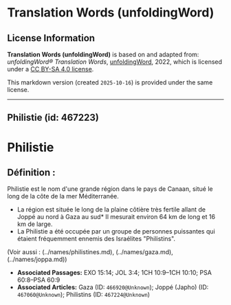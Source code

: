 # Translation Words (unfoldingWord)

## License Information

**Translation Words (unfoldingWord)** is based on and adapted from: _unfoldingWord® Translation Words_, [unfoldingWord](https://unfoldingword.org/utw), 2022, which is licensed under a [CC BY-SA 4.0 license](https://creativecommons.org/licenses/by-sa/4.0/legalcode.en).

This markdown version (created `2025-10-16`) is provided under the same license.



--------------------------------

## Philistie (id: 467223)

Philistie
=========

Définition :
------------

Philistie est le nom d'une grande région dans le pays de Canaan, situé le long de la côte de la mer Méditerranée.

* La région est située le long de la plaine côtière très fertile allant de Joppé au nord à Gaza au sud\* Il mesurait environ 64 km de long et 16 km de large.
* La Philistie a été occupée par un groupe de personnes puissantes qui étaient fréquemment ennemis des Israélites "Philistins".

(Voir aussi : (../names/philistines.md), (../names/gaza.md), (../names/joppa.md))

* **Associated Passages:** EXO 15:14; JOL 3:4; 1CH 10:9–1CH 10:10; PSA 60:8–PSA 60:9
* **Associated Articles:** Gaza (ID: `466920@Unknown`); Joppé (Japho) (ID: `467060@Unknown`); Philistins (ID: `467224@Unknown`)

